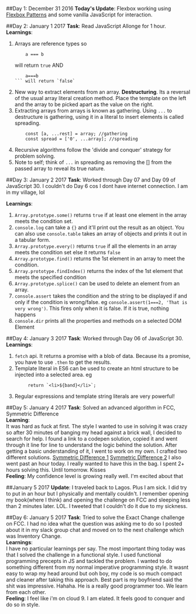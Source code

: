 
##Day 1: December 31 2016
**Today's Update**: Flexbox working using [Flexbox Patterns](http://www.flexboxpatterns.com/home) and some vanilla JavaScript for interaction.

##Day 2: January 1 2017
**Task**: Read JavaScript Allonge for 1 hour.  
**Learnings**:  
1.  Arrays are reference types so  
    ```const a = [], b = x;
        a === b
    ```
    will return `true` AND
    ```const a = [1,1+1], b = [1,2];
        a===b
    ``` will return `false`  
2.  New way to extract elements from an array. **Destructuring**. Its a reversal of the usual array literal creation method. Place the template on the left and the array to be picked apart as the value on the right.   
3.  Extracting arrays from arrays is known as gathering. Using `...` to destructure is gathering, using it in a literal to insert elements is called spreading.  
    ```const array = [1,2,3,4,5]
        const [a, ...rest] = array; //gathering
        const spread = ['0', ...array]; //spreading
    ```  
4.  Recursive algorithms follow the 'divide and conquer' strategy for problem solving.  
5.  Note to self; think of `...` in spreading as removing the [] from the passed array to reveal its true nature.   

##Day 3: January 2 2017
**Task**: Worked through Day 07 and Day 09 of JavaScript 30. I couldn't do Day 6 cos I dont have internet connection. I am in my village, lol


**Learnings**:  
1.  `Array.prototype.some()` returns `true` if at least one element in the array meets the condition set.  
2. `console.log` can take a `{}` and it'll print out the result as an object. You can also use `console.table` takes an array of objects and prints it out in a tabular form.  
3. `Array.prototype.every()` returns `true` if all the elements in an array meets the condition set else it returns `false`  
4. `Array.prototype.find()` returns the 1st element in an array to meet the condition.  
5. `Array.prototype.findIndex()` returns the index of the 1st element that meets the specified condition  
6. `Array.prototype.splice()` can be used to delete an element from an array.  
7. `console.assert` takes the condition and the string to be displayed if and only if the condition is wrong/false. eg `console.assert(1===2, 'That is very wrong')`. This fires only when it is false. If it is true, nothing happens  
8. `console.dir` prints all the properties and methods on a selected DOM Element  

##Day 4: January 3 2017
**Task**: Worked through Day 06 of JavaScript 30.  
**Learnings**:  
1. `fetch` api. It returns a promise with a blob of data. Because its a promise, you have to use `.then` to get the results.  
2. Template literal in ES6 can be used to create an html structure to be injected into a selected area. eg  
    ```
         return `<li>${band}</li>`;
    ```  
3. Regular expressions and template string literals are very powerful!  

##Day 5: January 4 2017
**Task**: Solved an advanced algorithm in FCC, Symmetric Difference  
**Learning**:  
It was hard as fuck at first. The style I wanted to use in solving it was crazy so after 30 minutes of banging my head against a brick wall, I decided to search for help.
I found a link to a codepen solution, copied it and went through it line for line to understand the logic behind the solution. After getting a basic understanding of it,
I went to work on my own. I crafted two different solutions. [Symmetric Difference 1](https://github.com/Chiamaka/Freecodecamp/blob/master/advancedAlgos/Symmetric%20Difference.js) [Symmetric Difference 2](https://github.com/Chiamaka/Freecodecamp/blob/master/advancedAlgos/Symmetric%20Difference%202.js)
I also went past an hour today. I really wanted to have this in the bag. I spent 2+ hours solving this.
Until tomorrow. Kisses  
**Feeling**: My confidence level is growing really well. I'm excited about that

##January 5 2017
**Update**: I traveled back to Lagos. Plus I am sick. I did try to put in an hour but I physically and mentally couldn't. I remember opening my book(where I think) and opening the challenge on FCC and sleeping less than 2 minutes later. LOL. I tweeted that I couldn't do it due to my sickness. 

##Day 6: January 5 2017
**Task**: Tried to solve the Exact Change challenge on FCC. I had no idea what the question was asking me to do so I posted about it in my slack group chat and moved on to the next challenge which was Inventory Change.   
**Learnings**:  
I have no particular learnings per say. The most important thing today was that I solved the challenge in a functional style. I used functional programming precepts in JS and tackled the problem. I wanted to do something different from my normal imperative programming style. It wasnt easy to wrap my head around but ooh boy, my code is so much compact and cleaner after taking this approach. Best part is my boyfriend said the shit was impressive. Hahaha. He is a really good programmer too. We learn from each other.  
**Feeling**: I feel like i'm on cloud 9. I am elated. It feels good to conquer and do so in style.
